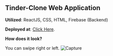 ## Tinder-Clone Web Application

**Utilized**: ReactJS, CSS, HTML, Firebase (Backend)

**Deployed at**: [Click Here](https://tinder-clone-2cd4f.web.app/).

**How does it look?**

You can swipe right or left.
![Capture](https://user-images.githubusercontent.com/44326790/127407032-57d5fb1d-0068-4421-9cf3-356a367ab855.PNG)
